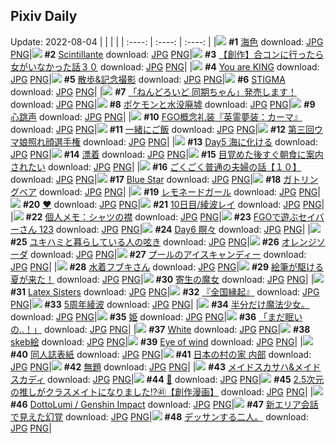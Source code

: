 ## Pixiv Daily
Update: 2022-08-04
|      |      |      |
| :----: | :----: | :----: |
|![](https://pixiv.microyu.workers.dev/c/240x480/img-master/img/2022/08/03/00/30/01/100191209_p0_master1200.jpg) **#1** [海色](https://www.pixiv.net/artworks/100191209) download: [JPG](https://pixiv.microyu.workers.dev/img-original/img/2022/08/03/00/30/01/100191209_p0.jpg) [PNG](https://pixiv.microyu.workers.dev/img-original/img/2022/08/03/00/30/01/100191209_p0.png)|![](https://pixiv.microyu.workers.dev/c/240x480/img-master/img/2022/08/02/00/00/34/100166360_p0_master1200.jpg) **#2** [Scintillante](https://www.pixiv.net/artworks/100166360) download: [JPG](https://pixiv.microyu.workers.dev/img-original/img/2022/08/02/00/00/34/100166360_p0.jpg) [PNG](https://pixiv.microyu.workers.dev/img-original/img/2022/08/02/00/00/34/100166360_p0.png)|![](https://pixiv.microyu.workers.dev/c/240x480/img-master/img/2022/08/03/00/00/11/100190107_p0_master1200.jpg) **#3** [【創作】合コンに行ったら女がいなかった話３０](https://www.pixiv.net/artworks/100190107) download: [JPG](https://pixiv.microyu.workers.dev/img-original/img/2022/08/03/00/00/11/100190107_p0.jpg) [PNG](https://pixiv.microyu.workers.dev/img-original/img/2022/08/03/00/00/11/100190107_p0.png)|
|![](https://pixiv.microyu.workers.dev/c/240x480/img-master/img/2022/08/02/20/50/12/100184376_p0_master1200.jpg) **#4** [You are KING](https://www.pixiv.net/artworks/100184376) download: [JPG](https://pixiv.microyu.workers.dev/img-original/img/2022/08/02/20/50/12/100184376_p0.jpg) [PNG](https://pixiv.microyu.workers.dev/img-original/img/2022/08/02/20/50/12/100184376_p0.png)|![](https://pixiv.microyu.workers.dev/c/240x480/img-master/img/2022/08/02/06/00/03/100171575_p0_master1200.jpg) **#5** [散歩&記念撮影](https://www.pixiv.net/artworks/100171575) download: [JPG](https://pixiv.microyu.workers.dev/img-original/img/2022/08/02/06/00/03/100171575_p0.jpg) [PNG](https://pixiv.microyu.workers.dev/img-original/img/2022/08/02/06/00/03/100171575_p0.png)|![](https://pixiv.microyu.workers.dev/c/240x480/img-master/img/2022/08/02/21/33/00/100185523_p0_master1200.jpg) **#6** [STIGMA](https://www.pixiv.net/artworks/100185523) download: [JPG](https://pixiv.microyu.workers.dev/img-original/img/2022/08/02/21/33/00/100185523_p0.jpg) [PNG](https://pixiv.microyu.workers.dev/img-original/img/2022/08/02/21/33/00/100185523_p0.png)|
|![](https://pixiv.microyu.workers.dev/c/240x480/img-master/img/2022/08/02/12/56/14/100176173_p0_master1200.jpg) **#7** [「ねんどろいど 同期ちゃん」発売します！](https://www.pixiv.net/artworks/100176173) download: [JPG](https://pixiv.microyu.workers.dev/img-original/img/2022/08/02/12/56/14/100176173_p0.jpg) [PNG](https://pixiv.microyu.workers.dev/img-original/img/2022/08/02/12/56/14/100176173_p0.png)|![](https://pixiv.microyu.workers.dev/c/240x480/img-master/img/2022/08/03/00/00/44/100190255_p0_master1200.jpg) **#8** [ポケモンと水没廃墟](https://www.pixiv.net/artworks/100190255) download: [JPG](https://pixiv.microyu.workers.dev/img-original/img/2022/08/03/00/00/44/100190255_p0.jpg) [PNG](https://pixiv.microyu.workers.dev/img-original/img/2022/08/03/00/00/44/100190255_p0.png)|![](https://pixiv.microyu.workers.dev/c/240x480/img-master/img/2022/08/02/13/32/40/100176755_p0_master1200.jpg) **#9** [心跳声](https://www.pixiv.net/artworks/100176755) download: [JPG](https://pixiv.microyu.workers.dev/img-original/img/2022/08/02/13/32/40/100176755_p0.jpg) [PNG](https://pixiv.microyu.workers.dev/img-original/img/2022/08/02/13/32/40/100176755_p0.png)|
|![](https://pixiv.microyu.workers.dev/c/240x480/img-master/img/2022/08/03/21/15/36/100208587_p0_master1200.jpg) **#10** [FGO概念礼装『英霊夢装：カーマ』](https://www.pixiv.net/artworks/100208587) download: [JPG](https://pixiv.microyu.workers.dev/img-original/img/2022/08/03/21/15/36/100208587_p0.jpg) [PNG](https://pixiv.microyu.workers.dev/img-original/img/2022/08/03/21/15/36/100208587_p0.png)|![](https://pixiv.microyu.workers.dev/c/240x480/img-master/img/2022/08/02/10/28/42/100174231_p0_master1200.jpg) **#11** [一緒にご飯](https://www.pixiv.net/artworks/100174231) download: [JPG](https://pixiv.microyu.workers.dev/img-original/img/2022/08/02/10/28/42/100174231_p0.jpg) [PNG](https://pixiv.microyu.workers.dev/img-original/img/2022/08/02/10/28/42/100174231_p0.png)|![](https://pixiv.microyu.workers.dev/c/240x480/img-master/img/2022/08/02/00/04/44/100166591_p0_master1200.jpg) **#12** [第三回ウマ娘照れ顔選手権](https://www.pixiv.net/artworks/100166591) download: [JPG](https://pixiv.microyu.workers.dev/img-original/img/2022/08/02/00/04/44/100166591_p0.jpg) [PNG](https://pixiv.microyu.workers.dev/img-original/img/2022/08/02/00/04/44/100166591_p0.png)|
|![](https://pixiv.microyu.workers.dev/c/240x480/img-master/img/2022/08/02/10/49/00/100174471_p0_master1200.jpg) **#13** [Day5 海に化ける](https://www.pixiv.net/artworks/100174471) download: [JPG](https://pixiv.microyu.workers.dev/img-original/img/2022/08/02/10/49/00/100174471_p0.jpg) [PNG](https://pixiv.microyu.workers.dev/img-original/img/2022/08/02/10/49/00/100174471_p0.png)|![](https://pixiv.microyu.workers.dev/c/240x480/img-master/img/2022/08/02/00/00/13/100166262_p0_master1200.jpg) **#14** [漂着](https://www.pixiv.net/artworks/100166262) download: [JPG](https://pixiv.microyu.workers.dev/img-original/img/2022/08/02/00/00/13/100166262_p0.jpg) [PNG](https://pixiv.microyu.workers.dev/img-original/img/2022/08/02/00/00/13/100166262_p0.png)|![](https://pixiv.microyu.workers.dev/c/240x480/img-master/img/2022/08/03/07/30/01/100196138_p0_master1200.jpg) **#15** [目覚めた後すぐ朝食に案内されたい](https://www.pixiv.net/artworks/100196138) download: [JPG](https://pixiv.microyu.workers.dev/img-original/img/2022/08/03/07/30/01/100196138_p0.jpg) [PNG](https://pixiv.microyu.workers.dev/img-original/img/2022/08/03/07/30/01/100196138_p0.png)|
|![](https://pixiv.microyu.workers.dev/c/240x480/img-master/img/2022/08/02/00/00/41/100166384_p0_master1200.jpg) **#16** [ごくごく普通の夫婦の話【１０】](https://www.pixiv.net/artworks/100166384) download: [JPG](https://pixiv.microyu.workers.dev/img-original/img/2022/08/02/00/00/41/100166384_p0.jpg) [PNG](https://pixiv.microyu.workers.dev/img-original/img/2022/08/02/00/00/41/100166384_p0.png)|![](https://pixiv.microyu.workers.dev/c/240x480/img-master/img/2022/08/02/10/37/46/100174329_p0_master1200.jpg) **#17** [Blue Star](https://www.pixiv.net/artworks/100174329) download: [JPG](https://pixiv.microyu.workers.dev/img-original/img/2022/08/02/10/37/46/100174329_p0.jpg) [PNG](https://pixiv.microyu.workers.dev/img-original/img/2022/08/02/10/37/46/100174329_p0.png)|![](https://pixiv.microyu.workers.dev/c/240x480/img-master/img/2022/08/03/01/10/45/100192216_p0_master1200.jpg) **#18** [ガトリングベア](https://www.pixiv.net/artworks/100192216) download: [JPG](https://pixiv.microyu.workers.dev/img-original/img/2022/08/03/01/10/45/100192216_p0.jpg) [PNG](https://pixiv.microyu.workers.dev/img-original/img/2022/08/03/01/10/45/100192216_p0.png)|
|![](https://pixiv.microyu.workers.dev/c/240x480/img-master/img/2022/08/02/18/39/13/100181532_p0_master1200.jpg) **#19** [レモネードガール](https://www.pixiv.net/artworks/100181532) download: [JPG](https://pixiv.microyu.workers.dev/img-original/img/2022/08/02/18/39/13/100181532_p0.jpg) [PNG](https://pixiv.microyu.workers.dev/img-original/img/2022/08/02/18/39/13/100181532_p0.png)|![](https://pixiv.microyu.workers.dev/c/240x480/img-master/img/2022/08/02/22/45/01/100187750_p0_master1200.jpg) **#20** [❤](https://www.pixiv.net/artworks/100187750) download: [JPG](https://pixiv.microyu.workers.dev/img-original/img/2022/08/02/22/45/01/100187750_p0.jpg) [PNG](https://pixiv.microyu.workers.dev/img-original/img/2022/08/02/22/45/01/100187750_p0.png)|![](https://pixiv.microyu.workers.dev/c/240x480/img-master/img/2022/08/03/00/01/35/100190108_p0_master1200.jpg) **#21** [10日目/綾波レイ](https://www.pixiv.net/artworks/100190108) download: [JPG](https://pixiv.microyu.workers.dev/img-original/img/2022/08/03/00/01/35/100190108_p0.jpg) [PNG](https://pixiv.microyu.workers.dev/img-original/img/2022/08/03/00/01/35/100190108_p0.png)|
|![](https://pixiv.microyu.workers.dev/c/240x480/img-master/img/2022/08/03/08/00/02/100196433_p0_master1200.jpg) **#22** [個人メモ：シャツの襟](https://www.pixiv.net/artworks/100196433) download: [JPG](https://pixiv.microyu.workers.dev/img-original/img/2022/08/03/08/00/02/100196433_p0.jpg) [PNG](https://pixiv.microyu.workers.dev/img-original/img/2022/08/03/08/00/02/100196433_p0.png)|![](https://pixiv.microyu.workers.dev/c/240x480/img-master/img/2022/08/02/00/03/48/100166554_p0_master1200.jpg) **#23** [FGOで遊ぶセイバーさん 123](https://www.pixiv.net/artworks/100166554) download: [JPG](https://pixiv.microyu.workers.dev/img-original/img/2022/08/02/00/03/48/100166554_p0.jpg) [PNG](https://pixiv.microyu.workers.dev/img-original/img/2022/08/02/00/03/48/100166554_p0.png)|![](https://pixiv.microyu.workers.dev/c/240x480/img-master/img/2022/08/03/10/11/15/100197714_p0_master1200.jpg) **#24** [Day6 瞑々](https://www.pixiv.net/artworks/100197714) download: [JPG](https://pixiv.microyu.workers.dev/img-original/img/2022/08/03/10/11/15/100197714_p0.jpg) [PNG](https://pixiv.microyu.workers.dev/img-original/img/2022/08/03/10/11/15/100197714_p0.png)|
|![](https://pixiv.microyu.workers.dev/c/240x480/img-master/img/2022/08/03/00/11/40/100190686_p0_master1200.jpg) **#25** [ユキハミと暮らしている人の呟き](https://www.pixiv.net/artworks/100190686) download: [JPG](https://pixiv.microyu.workers.dev/img-original/img/2022/08/03/00/11/40/100190686_p0.jpg) [PNG](https://pixiv.microyu.workers.dev/img-original/img/2022/08/03/00/11/40/100190686_p0.png)|![](https://pixiv.microyu.workers.dev/c/240x480/img-master/img/2022/08/02/20/30/01/100183941_p0_master1200.jpg) **#26** [オレンジソーダ](https://www.pixiv.net/artworks/100183941) download: [JPG](https://pixiv.microyu.workers.dev/img-original/img/2022/08/02/20/30/01/100183941_p0.jpg) [PNG](https://pixiv.microyu.workers.dev/img-original/img/2022/08/02/20/30/01/100183941_p0.png)|![](https://pixiv.microyu.workers.dev/c/240x480/img-master/img/2022/08/03/20/30/00/100207417_p0_master1200.jpg) **#27** [プールのアイスキャンディー](https://www.pixiv.net/artworks/100207417) download: [JPG](https://pixiv.microyu.workers.dev/img-original/img/2022/08/03/20/30/00/100207417_p0.jpg) [PNG](https://pixiv.microyu.workers.dev/img-original/img/2022/08/03/20/30/00/100207417_p0.png)|
|![](https://pixiv.microyu.workers.dev/c/240x480/img-master/img/2022/08/02/00/00/09/100166233_p0_master1200.jpg) **#28** [水着フブキさん](https://www.pixiv.net/artworks/100166233) download: [JPG](https://pixiv.microyu.workers.dev/img-original/img/2022/08/02/00/00/09/100166233_p0.jpg) [PNG](https://pixiv.microyu.workers.dev/img-original/img/2022/08/02/00/00/09/100166233_p0.png)|![](https://pixiv.microyu.workers.dev/c/240x480/img-master/img/2022/08/02/00/00/23/100166307_p0_master1200.jpg) **#29** [絵筆が駆ける夏が来た！](https://www.pixiv.net/artworks/100166307) download: [JPG](https://pixiv.microyu.workers.dev/img-original/img/2022/08/02/00/00/23/100166307_p0.jpg) [PNG](https://pixiv.microyu.workers.dev/img-original/img/2022/08/02/00/00/23/100166307_p0.png)|![](https://pixiv.microyu.workers.dev/c/240x480/img-master/img/2022/08/03/00/00/35/100190232_p0_master1200.jpg) **#30** [寄生の魔女](https://www.pixiv.net/artworks/100190232) download: [JPG](https://pixiv.microyu.workers.dev/img-original/img/2022/08/03/00/00/35/100190232_p0.jpg) [PNG](https://pixiv.microyu.workers.dev/img-original/img/2022/08/03/00/00/35/100190232_p0.png)|
|![](https://pixiv.microyu.workers.dev/c/240x480/img-master/img/2022/08/02/00/00/04/100166200_p0_master1200.jpg) **#31** [Latex Sisters](https://www.pixiv.net/artworks/100166200) download: [JPG](https://pixiv.microyu.workers.dev/img-original/img/2022/08/02/00/00/04/100166200_p0.jpg) [PNG](https://pixiv.microyu.workers.dev/img-original/img/2022/08/02/00/00/04/100166200_p0.png)|![](https://pixiv.microyu.workers.dev/c/240x480/img-master/img/2022/08/03/00/00/15/100190135_p0_master1200.jpg) **#32** [『全国縁起』](https://www.pixiv.net/artworks/100190135) download: [JPG](https://pixiv.microyu.workers.dev/img-original/img/2022/08/03/00/00/15/100190135_p0.jpg) [PNG](https://pixiv.microyu.workers.dev/img-original/img/2022/08/03/00/00/15/100190135_p0.png)|![](https://pixiv.microyu.workers.dev/c/240x480/img-master/img/2022/08/02/00/00/22/100166299_p0_master1200.jpg) **#33** [5周年綾波](https://www.pixiv.net/artworks/100166299) download: [JPG](https://pixiv.microyu.workers.dev/img-original/img/2022/08/02/00/00/22/100166299_p0.jpg) [PNG](https://pixiv.microyu.workers.dev/img-original/img/2022/08/02/00/00/22/100166299_p0.png)|
|![](https://pixiv.microyu.workers.dev/c/240x480/img-master/img/2022/08/02/18/55/36/100181725_p0_master1200.jpg) **#34** [半分だけ魔法少女。](https://www.pixiv.net/artworks/100181725) download: [JPG](https://pixiv.microyu.workers.dev/img-original/img/2022/08/02/18/55/36/100181725_p0.jpg) [PNG](https://pixiv.microyu.workers.dev/img-original/img/2022/08/02/18/55/36/100181725_p0.png)|![](https://pixiv.microyu.workers.dev/c/240x480/img-master/img/2022/08/02/00/08/17/100166715_p0_master1200.jpg) **#35** [姫](https://www.pixiv.net/artworks/100166715) download: [JPG](https://pixiv.microyu.workers.dev/img-original/img/2022/08/02/00/08/17/100166715_p0.jpg) [PNG](https://pixiv.microyu.workers.dev/img-original/img/2022/08/02/00/08/17/100166715_p0.png)|![](https://pixiv.microyu.workers.dev/c/240x480/img-master/img/2022/08/02/00/30/03/100167313_p0_master1200.jpg) **#36** [「まだ眠いの‥！」](https://www.pixiv.net/artworks/100167313) download: [JPG](https://pixiv.microyu.workers.dev/img-original/img/2022/08/02/00/30/03/100167313_p0.jpg) [PNG](https://pixiv.microyu.workers.dev/img-original/img/2022/08/02/00/30/03/100167313_p0.png)|
|![](https://pixiv.microyu.workers.dev/c/240x480/img-master/img/2022/08/03/19/41/51/100206351_p0_master1200.jpg) **#37** [White](https://www.pixiv.net/artworks/100206351) download: [JPG](https://pixiv.microyu.workers.dev/img-original/img/2022/08/03/19/41/51/100206351_p0.jpg) [PNG](https://pixiv.microyu.workers.dev/img-original/img/2022/08/03/19/41/51/100206351_p0.png)|![](https://pixiv.microyu.workers.dev/c/240x480/img-master/img/2022/08/02/23/24/02/100188906_p0_master1200.jpg) **#38** [skeb絵](https://www.pixiv.net/artworks/100188906) download: [JPG](https://pixiv.microyu.workers.dev/img-original/img/2022/08/02/23/24/02/100188906_p0.jpg) [PNG](https://pixiv.microyu.workers.dev/img-original/img/2022/08/02/23/24/02/100188906_p0.png)|![](https://pixiv.microyu.workers.dev/c/240x480/img-master/img/2022/08/02/00/00/02/100166187_p0_master1200.jpg) **#39** [Eye of wind](https://www.pixiv.net/artworks/100166187) download: [JPG](https://pixiv.microyu.workers.dev/img-original/img/2022/08/02/00/00/02/100166187_p0.jpg) [PNG](https://pixiv.microyu.workers.dev/img-original/img/2022/08/02/00/00/02/100166187_p0.png)|
|![](https://pixiv.microyu.workers.dev/c/240x480/img-master/img/2022/08/02/00/19/00/100167000_p0_master1200.jpg) **#40** [同人誌表紙](https://www.pixiv.net/artworks/100167000) download: [JPG](https://pixiv.microyu.workers.dev/img-original/img/2022/08/02/00/19/00/100167000_p0.jpg) [PNG](https://pixiv.microyu.workers.dev/img-original/img/2022/08/02/00/19/00/100167000_p0.png)|![](https://pixiv.microyu.workers.dev/c/240x480/img-master/img/2022/08/02/03/31/31/100170325_p0_master1200.jpg) **#41** [日本の村の家 内部](https://www.pixiv.net/artworks/100170325) download: [JPG](https://pixiv.microyu.workers.dev/img-original/img/2022/08/02/03/31/31/100170325_p0.jpg) [PNG](https://pixiv.microyu.workers.dev/img-original/img/2022/08/02/03/31/31/100170325_p0.png)|![](https://pixiv.microyu.workers.dev/c/240x480/img-master/img/2022/08/03/22/37/18/100210759_p0_master1200.jpg) **#42** [無題](https://www.pixiv.net/artworks/100210759) download: [JPG](https://pixiv.microyu.workers.dev/img-original/img/2022/08/03/22/37/18/100210759_p0.jpg) [PNG](https://pixiv.microyu.workers.dev/img-original/img/2022/08/03/22/37/18/100210759_p0.png)|
|![](https://pixiv.microyu.workers.dev/c/240x480/img-master/img/2022/08/02/12/21/23/100175750_p0_master1200.jpg) **#43** [メイドスカサハ&メイドスカディ](https://www.pixiv.net/artworks/100175750) download: [JPG](https://pixiv.microyu.workers.dev/img-original/img/2022/08/02/12/21/23/100175750_p0.jpg) [PNG](https://pixiv.microyu.workers.dev/img-original/img/2022/08/02/12/21/23/100175750_p0.png)|![](https://pixiv.microyu.workers.dev/c/240x480/img-master/img/2022/08/02/12/00/01/100175386_p0_master1200.jpg) **#44** [🎹](https://www.pixiv.net/artworks/100175386) download: [JPG](https://pixiv.microyu.workers.dev/img-original/img/2022/08/02/12/00/01/100175386_p0.jpg) [PNG](https://pixiv.microyu.workers.dev/img-original/img/2022/08/02/12/00/01/100175386_p0.png)|![](https://pixiv.microyu.workers.dev/c/240x480/img-master/img/2022/08/03/00/00/33/100190222_p0_master1200.jpg) **#45** [2.5次元の推しがクラスメイトになりました!?㊶【創作漫画】](https://www.pixiv.net/artworks/100190222) download: [JPG](https://pixiv.microyu.workers.dev/img-original/img/2022/08/03/00/00/33/100190222_p0.jpg) [PNG](https://pixiv.microyu.workers.dev/img-original/img/2022/08/03/00/00/33/100190222_p0.png)|
|![](https://pixiv.microyu.workers.dev/c/240x480/img-master/img/2022/08/03/12/39/59/100199608_p0_master1200.jpg) **#46** [DottoLumi / Genshin Impact](https://www.pixiv.net/artworks/100199608) download: [JPG](https://pixiv.microyu.workers.dev/img-original/img/2022/08/03/12/39/59/100199608_p0.jpg) [PNG](https://pixiv.microyu.workers.dev/img-original/img/2022/08/03/12/39/59/100199608_p0.png)|![](https://pixiv.microyu.workers.dev/c/240x480/img-master/img/2022/08/03/21/58/33/100209730_p0_master1200.jpg) **#47** [新エリア会話で見えた幻覚](https://www.pixiv.net/artworks/100209730) download: [JPG](https://pixiv.microyu.workers.dev/img-original/img/2022/08/03/21/58/33/100209730_p0.jpg) [PNG](https://pixiv.microyu.workers.dev/img-original/img/2022/08/03/21/58/33/100209730_p0.png)|![](https://pixiv.microyu.workers.dev/c/240x480/img-master/img/2022/08/03/10/28/44/100197347_p0_master1200.jpg) **#48** [デッサンする二人。](https://www.pixiv.net/artworks/100197347) download: [JPG](https://pixiv.microyu.workers.dev/img-original/img/2022/08/03/10/28/44/100197347_p0.jpg) [PNG](https://pixiv.microyu.workers.dev/img-original/img/2022/08/03/10/28/44/100197347_p0.png)|
